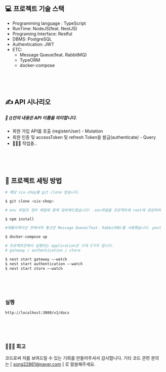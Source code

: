 ## 💻 프로젝트 기술 스택

- Programming language : TypeScript
- RunTime: NodeJS(feat. NestJS)
- Programing Interface: Restful
- DBMS: PostgreSQL
- Authentication: JWT
- ETC:
  <br/>
  - Message Queue(feat. RabbitMQ)
    <br/>
  - TypeORM
    <br/>
  - docker-compose

<br/>
<br/>
<br/>

## ✍️ API 시나리오

##### 👀 ()안의 내용은 API 이름을 의미합니다.

- 회원 가입 API를 호출 (registerUser) - Mutation
- 회원 인증 및 accessToken 및 refresh Token을 발급(authenticate) - Query
- 🧑🏻‍💻 작업중..

<br/>
<br/>
<br/>

## 🍴 프로젝트 세팅 방법

```bash
# 해당 six-shop를 git clone 받습니다.

$ git clone <six-shop>
```

```bash
# env 파일의 경우 메일에 함께 첨부해드렸습니다! .env파일을 프로젝트에 root에 생성하여 COPY & PASTE해주시면 됩니다.
```

```bash
$ npm install
```

```bash
#애플리케이션 안에서의 통신은 Message Queue(feat. RabbitMQ)를 사용했습니다. postgres와 RabbitMQ의 경우 docker-compose.yml 파일을 통하여 실행 할 수 있도록 만들어놓았습니다.

$ docker-compose up
```

```bash
# 프로젝트안에서 실행되는 application은 크게 3가지 입니다.
# gateway / authentication / store

$ nest start gateway —-watch
$ nest start authentication —-watch
$ nest start store —-watch
```

<br/>
<br/>
<br/>

### 실행

```bash
http://localhost:3000/v1/docs
```

<br/>
<br/>
<br/>

### 🧑🏻‍💻 회고

코드로써 저를 보여드릴 수 있는 기회를 만들어주셔서 감사합니다.
기타 코드 관련 문의는 [ song22861@naver.com ] 로 말씀해주세요.
